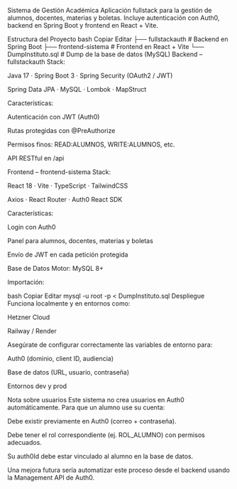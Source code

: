 Sistema de Gestión Académica
Aplicación fullstack para la gestión de alumnos, docentes, materias y boletas. Incluye autenticación con Auth0, backend en Spring Boot y frontend en React + Vite.

Estructura del Proyecto
bash
Copiar
Editar
├── fullstackauth        # Backend en Spring Boot
├── frontend-sistema     # Frontend en React + Vite
└── DumpInstituto.sql    # Dump de la base de datos (MySQL)
 Backend – fullstackauth
Stack:

Java 17 · Spring Boot 3 · Spring Security (OAuth2 / JWT)

Spring Data JPA · MySQL · Lombok · MapStruct

Características:

Autenticación con JWT (Auth0)

Rutas protegidas con @PreAuthorize

Permisos finos: READ:ALUMNOS, WRITE:ALUMNOS, etc.

API RESTful en /api

Frontend – frontend-sistema
Stack:

React 18 · Vite · TypeScript · TailwindCSS

Axios · React Router · Auth0 React SDK

Características:

Login con Auth0

Panel para alumnos, docentes, materias y boletas

Envío de JWT en cada petición protegida

Base de Datos
Motor: MySQL 8+

Importación:

bash
Copiar
Editar
mysql -u root -p < DumpInstituto.sql
Despliegue
Funciona localmente y en entornos como:

Hetzner Cloud

Railway / Render

Asegúrate de configurar correctamente las variables de entorno para:

Auth0 (dominio, client ID, audiencia)

Base de datos (URL, usuario, contraseña)

Entornos dev y prod

Nota sobre usuarios
Este sistema no crea usuarios en Auth0 automáticamente. Para que un alumno use su cuenta:

Debe existir previamente en Auth0 (correo + contraseña).

Debe tener el rol correspondiente (ej. ROL_ALUMNO) con permisos adecuados.

Su auth0Id debe estar vinculado al alumno en la base de datos.

Una mejora futura sería automatizar este proceso desde el backend usando la Management API de Auth0.
